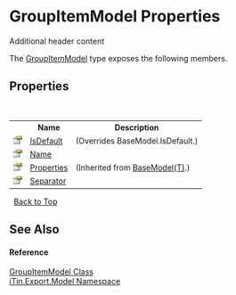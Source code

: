 # GroupItemModel Properties
Additional header content 

The <a href="aeab9006-ae6f-3a98-fb4a-69a6da2f53e1">GroupItemModel</a> type exposes the following members.


## Properties
&nbsp;<table><tr><th></th><th>Name</th><th>Description</th></tr><tr><td>![Public property](media/pubproperty.gif "Public property")</td><td><a href="614156d3-4ffb-bdef-825d-b0161a24c8ee">IsDefault</a></td><td> (Overrides BaseModel.IsDefault.)</td></tr><tr><td>![Public property](media/pubproperty.gif "Public property")</td><td><a href="5358b471-a5cd-16a3-4f2e-c6f22cc2256e">Name</a></td><td /></tr><tr><td>![Public property](media/pubproperty.gif "Public property")</td><td><a href="7e88785e-5670-4515-defa-d3f60ae16111">Properties</a></td><td> (Inherited from <a href="6632f561-4175-f1f2-939c-ac8b10159529">BaseModel(T)</a>.)</td></tr><tr><td>![Public property](media/pubproperty.gif "Public property")</td><td><a href="06d33a91-e1eb-96bb-e550-89e5f03dd424">Separator</a></td><td /></tr></table>&nbsp;
<a href="#groupitemmodel-properties">Back to Top</a>

## See Also


#### Reference
<a href="aeab9006-ae6f-3a98-fb4a-69a6da2f53e1">GroupItemModel Class</a><br /><a href="ef57ffcc-e95e-b212-5a46-9aa6f5a3511f">iTin.Export.Model Namespace</a><br />